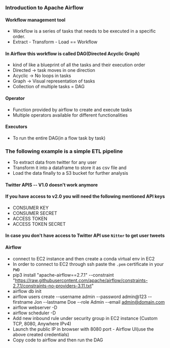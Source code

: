 ### Introduction to Apache Airflow

#### Workflow management tool 

- Workflow is a series of tasks that needs to be executed in a specific order.
- Extract - Transform - Load == Workflow

#### In Airflow this workflow is called DAG(Directed Acyclic Graph)
- kind of like a blueprint of all the tasks and their execution order
- Directed -> task moves in one direction
- Acyclic -> No loops in tasks
- Graph -> Visual representation of tasks
- Collection of multiple tasks = DAG

#### Operator 

- Function provided by airflow to create and execute tasks
- Multiple operators available for different functionalities

#### Executors

- To run the entire DAG(in a flow task by task)

### The following example is a simple ETL pipeline 
* To extract data from twitter for any user 
* Transform it into a dataframe to store it as csv file and 
* Load the data finally to a S3 bucket for further analysis

#### Twitter APIS -- V1.0 doesn't work anymore
#### If you have access to v2.0 you will need the following mentioned API keys

- CONSUMER KEY 
- CONSUMER SECRET 
- ACCESS TOKEN 
- ACCESS TOKEN SECRET

#### In case you don't have access to Twitter API use `Nitter` to get user tweets

#### Airflow

- connect to EC2 instance and then create a conda virtual env in EC2 
- In order to connect to EC2 through ssh paste the `.pem` certificate in your `PWD`
- pip3 install "apache-airflow==2.7.1" --constraint "https://raw.githubusercontent.com/apache/airflow/constraints-2.7.1/constraints-no-providers-3.11.txt"
- airflow db init
-  airflow users create --username admin --password admin@123 --firstname Jon --lastname Doe --role Admin --email admin@domain.com
- airflow webserver -D
- airflow scheduler -D
- Add new inbound rule under security group in EC2 instance (Custom TCP, 8080, Anywhere IPv4)
- Launch the public IP in browser with 8080 port - Airflow UI(use the above created credentials)
- Copy code to airflow and then run the DAG